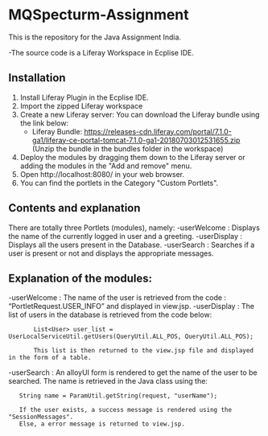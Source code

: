 # MQSpecturm-Assignment
This is the repository for the Java Assignment India.


-The source code is a Liferay Workspace in Ecplise IDE.

Installation
-------------

1. Install Liferay Plugin in the Ecplise IDE.
2. Import the zipped Liferay workspace
3. Create a new Liferay server:
     You can download the Liferay bundle using the link below:
     - Liferay Bundle: https://releases-cdn.liferay.com/portal/7.1.0-ga1/liferay-ce-portal-tomcat-7.1.0-ga1-20180703012531655.zip
     (Unzip the bundle in the bundles folder in the workspace)
4. Deploy the modules by dragging them down to the Liferay server or adding the modules in the "Add and remove" menu.
5. Open http://localhost:8080/ in your web browser.
6. You can find the portlets in the Category "Custom Portlets".

Contents and explanation
-------
There are totally three Portlets (modules), namely:
	-userWelcome : Displays the name of the currently logged in user and a greeting.
	-userDisplay : Displays all the users present in the Database.
	-userSearch : Searches if a user is present or not and displays the appropriate messages.

Explanation of the modules:
---------------------------------

-userWelcome : The name of the user is retrieved from the code : “PortletRequest.USER_INFO” and displayed in view.jsp.
-userDisplay : The list of users in the database is retrieved from the code below:
		
	       List<User> user_list = UserLocalServiceUtil.getUsers(QueryUtil.ALL_POS, QueryUtil.ALL_POS);

	       This list is then returned to the view.jsp file and displayed in the form of a table. 
-userSearch : An alloyUI form is rendered to get the name of the user to be searched. The name is retrieved in the Java class using the:

	   String name = ParamUtil.getString(request, "userName");
	
	   If the user exists, a success message is rendered using the "SessionMessages".
	   Else, a error message is returned to view.jsp.
